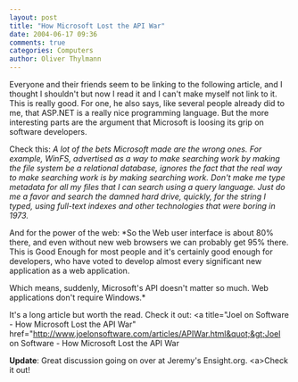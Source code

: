```yaml
---
layout: post
title: "How Microsoft Lost the API War"
date: 2004-06-17 09:36
comments: true
categories: Computers
author: Oliver Thylmann
---
```



Everyone and their friends seem to be linking to the following article, and I thought I shouldn't but now I read it and I can't make myself not link to it. This is really good. For one, he also says, like several people already did to me, that ASP.NET is a really nice programming language. But the more interesting parts are the argument that Microsoft is loosing its grip on software developers. 

Check this: *A lot of the bets Microsoft made are the wrong ones. For example, WinFS, advertised as a way to make searching work by making the file system be a relational database, ignores the fact that the real way to make searching work is by making searching work. Don't make me type metadata for all my files that I can search using a query language. Just do me a favor and search the damned hard drive, quickly, for the string I typed, using full-text indexes and other technologies that were boring in 1973.*

And for the power of the web: *So the Web user interface is about 80% there, and even without new web browsers we can probably get 95% there. This is Good Enough for most people and it's certainly good enough for developers, who have voted to develop almost every significant new application as a web application.

Which means, suddenly, Microsoft's API doesn't matter so much. Web applications don't require Windows.*

It's a long article but worth the read. Check it out: &lt;a title=&quot;Joel on Software - How Microsoft Lost the API War&quot; href=&quot;http://www.joelonsoftware.com/articles/APIWar.html&quot;&gt;Joel on Software - How Microsoft Lost the API War

**Update**: Great discussion going on over at Jeremy's Ensight.org. &lt;a&gt;Check it out!


